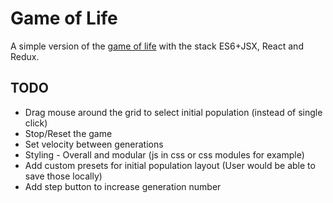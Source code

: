 
# Game of Life

A simple version of the [game of life](https://en.wikipedia.org/wiki/Conway's_Game_of_Life) with the stack ES6+JSX, React and Redux.

## TODO
* Drag mouse around the grid to select initial population (instead of single click)
* Stop/Reset the game
* Set velocity between generations
* Styling - Overall and modular (js in css or css modules for example)
* Add custom presets for initial population layout (User would be able to save those locally)
* Add step button to increase generation number
